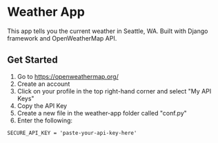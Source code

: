# Weather App
This app tells you the current weather in Seattle, WA.
Built with Django framework and OpenWeatherMap API.

## Get Started
1. Go to https://openweathermap.org/
2. Create an account
3. Click on your profile in the top right-hand corner and select "My API Keys"
4. Copy the API Key
5. Create a new file in the weather-app folder called "conf.py"
6. Enter the following:
```
SECURE_API_KEY = 'paste-your-api-key-here'
```
